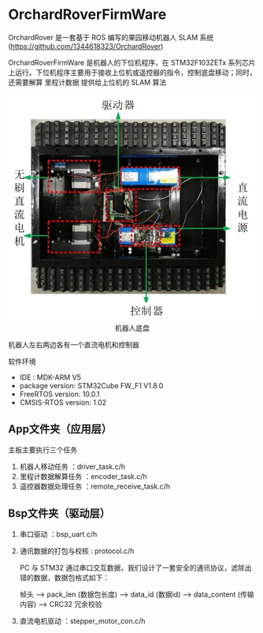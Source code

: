 # OrchardRoverFirmWare
OrchardRover 是一套基于 ROS 编写的果园移动机器人 SLAM 系统 (https://github.com/1344618323/OrchardRover)

OrchardRoverFirmWare 是机器人的下位机程序，在 STM32F103ZETx 系列芯片上运行。下位机程序主要用于接收上位机或遥控器的指令，控制底盘移动；同时，还需要解算 里程计数据 提供给上位机的 SLAM 算法

<img src="img/chassis.png" style="zoom:80%;display: inline-block; float:middle"/>
<center>机器人底盘</center>

机器人左右两边各有一个直流电机和控制器


软件环境
* IDE : MDK-ARM V5
* package version: STM32Cube FW_F1 V1.8.0
* FreeRTOS version: 10.0.1
* CMSIS-RTOS version: 1.02

## App文件夹（应用层）
主板主要执行三个任务

1. 机器人移动任务 ：driver_task.c/h
2. 里程计数据解算任务 ：encoder_task.c/h
3. 遥控器数据处理任务 ：remote_receive_task.c/h

## Bsp文件夹（驱动层）
1. 串口驱动 ：bsp_uart.c/h
2. 通讯数据的打包与校核 : protocol.c/h

    PC 与 STM32 通过串口交互数据，我们设计了一套安全的通讯协议，滤除出错的数据，数据包格式如下：
    
    帧头 --> pack_len (数据包长度) --> data_id (数据id) --> data_content (传输内容) --> CRC32 冗余校验

3. 直流电机驱动 ：stepper_motor_con.c/h